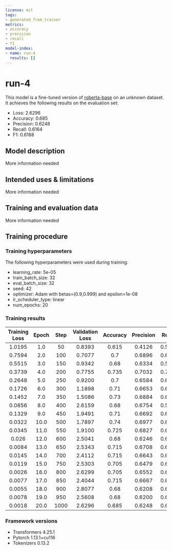 ```yaml
---
license: mit
tags:
- generated_from_trainer
metrics:
- accuracy
- precision
- recall
- f1
model-index:
- name: run-4
  results: []
---
```


<!-- This model card has been generated automatically according to the information the Trainer had access to. You
should probably proofread and complete it, then remove this comment. -->

# run-4

This model is a fine-tuned version of [roberta-base](https://huggingface.co/roberta-base) on an unknown dataset.
It achieves the following results on the evaluation set:
- Loss: 2.6296
- Accuracy: 0.685
- Precision: 0.6248
- Recall: 0.6164
- F1: 0.6188

## Model description

More information needed

## Intended uses & limitations

More information needed

## Training and evaluation data

More information needed

## Training procedure

### Training hyperparameters

The following hyperparameters were used during training:
- learning_rate: 5e-05
- train_batch_size: 32
- eval_batch_size: 32
- seed: 42
- optimizer: Adam with betas=(0.9,0.999) and epsilon=1e-08
- lr_scheduler_type: linear
- num_epochs: 20

### Training results

| Training Loss | Epoch | Step | Validation Loss | Accuracy | Precision | Recall | F1     |
|:-------------:|:-----:|:----:|:---------------:|:--------:|:---------:|:------:|:------:|
| 1.0195        | 1.0   | 50   | 0.8393          | 0.615    | 0.4126    | 0.5619 | 0.4606 |
| 0.7594        | 2.0   | 100  | 0.7077          | 0.7      | 0.6896    | 0.6663 | 0.6178 |
| 0.5515        | 3.0   | 150  | 0.9342          | 0.68     | 0.6334    | 0.5989 | 0.6016 |
| 0.3739        | 4.0   | 200  | 0.7755          | 0.735    | 0.7032    | 0.7164 | 0.7063 |
| 0.2648        | 5.0   | 250  | 0.9200          | 0.7      | 0.6584    | 0.6677 | 0.6611 |
| 0.1726        | 6.0   | 300  | 1.1898          | 0.71     | 0.6653    | 0.6550 | 0.6570 |
| 0.1452        | 7.0   | 350  | 1.5086          | 0.73     | 0.6884    | 0.6768 | 0.6812 |
| 0.0856        | 8.0   | 400  | 2.6159          | 0.68     | 0.6754    | 0.5863 | 0.5951 |
| 0.1329        | 9.0   | 450  | 1.9491          | 0.71     | 0.6692    | 0.6442 | 0.6463 |
| 0.0322        | 10.0  | 500  | 1.7897          | 0.74     | 0.6977    | 0.6939 | 0.6946 |
| 0.0345        | 11.0  | 550  | 1.9100          | 0.725    | 0.6827    | 0.6853 | 0.6781 |
| 0.026         | 12.0  | 600  | 2.5041          | 0.68     | 0.6246    | 0.6115 | 0.6137 |
| 0.0084        | 13.0  | 650  | 2.5343          | 0.715    | 0.6708    | 0.6617 | 0.6637 |
| 0.0145        | 14.0  | 700  | 2.4112          | 0.715    | 0.6643    | 0.6595 | 0.6614 |
| 0.0119        | 15.0  | 750  | 2.5303          | 0.705    | 0.6479    | 0.6359 | 0.6390 |
| 0.0026        | 16.0  | 800  | 2.6299          | 0.705    | 0.6552    | 0.6447 | 0.6455 |
| 0.0077        | 17.0  | 850  | 2.4044          | 0.715    | 0.6667    | 0.6576 | 0.6596 |
| 0.0055        | 18.0  | 900  | 2.8077          | 0.68     | 0.6208    | 0.6065 | 0.6098 |
| 0.0078        | 19.0  | 950  | 2.5608          | 0.68     | 0.6200    | 0.6104 | 0.6129 |
| 0.0018        | 20.0  | 1000 | 2.6296          | 0.685    | 0.6248    | 0.6164 | 0.6188 |


### Framework versions

- Transformers 4.25.1
- Pytorch 1.13.1+cu116
- Tokenizers 0.13.2
